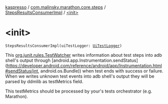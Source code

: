 [kaspresso](../../index.md) / [com.malinsky.marathon.core.steps](../index.md) / [StepsResultsConsumerImpl](index.md) / [&lt;init&gt;](./-init-.md)

# &lt;init&gt;

`StepsResultsConsumerImpl(uiTestLogger: `[`UiTestLogger`](../../com.kaspersky.kaspresso.logger/-ui-test-logger.md)`)`

This [org.junit.rules.TestWatcher](#) writes information about test steps into adb shell's output
through [android.app.Instrumentation.sendStatus](https://developer.android.com/reference/android/app/Instrumentation.html#sendStatus(int, android.os.Bundle)) when test ends with success or failure.
When we writes unknown test events into adb shell's output they will be parsed by ddmlib as
testMetrics field.

This testMetrics should be processed by your's tests orchestrator (e.g. Marathon).


